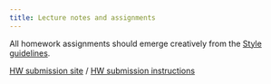 ```yaml
---
title: Lecture notes and assignments
---
```


All homework assignments should emerge creatively from the [Style
guidelines](docs/style.pdf).

[HW submission site](http://cis194.herokuapp.com/) /
[HW submission instructions](submission/hwsubmission.html)
